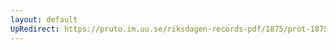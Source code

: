 ```yaml
---
layout: default
UpRedirect: https://pruto.im.uu.se/riksdagen-records-pdf/1875/prot-1875--ak--047/prot-1875--ak--047_019.pdf
---
```

